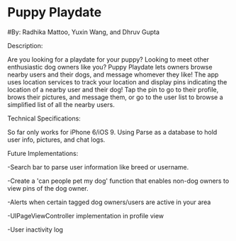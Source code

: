 # Puppy Playdate
#By: 
Radhika Mattoo, Yuxin Wang, and Dhruv Gupta


Description: 

Are you looking for a playdate for your puppy? Looking to meet other enthusiastic dog owners like you? Puppy Playdate lets owners browse nearby users and their dogs, and message whomever they like! The app uses location services to track your location and display pins indicating the location of a nearby user and their dog! Tap the pin to go to their profile, brows their pictures, and message them, or go to the user list to browse a simplified list of all the nearby users. 


Technical Specifications: 

So far only works for iPhone 6/iOS 9. Using Parse as a database to hold user info, pictures, and chat logs. 


Future Implementations: 

-Search bar to parse user information like breed or username.

-Create a 'can people pet my dog' function that enables non-dog owners to view pins of the dog owner. 

-Alerts when certain tagged dog owners/users are active in your area

-UIPageViewController implementation in profile view

-User inactivity log 


